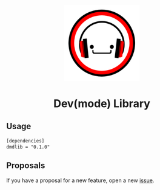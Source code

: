 <div align="center">
    <img width=200 src="assets/logo.png"/>
    <h1>Dev(mode) Library</h1>
</div>

## Usage

```
[dependencies]
dmdlib = "0.1.0"
```

## Proposals

If you have a proposal for a new feature, open a new [issue](https://github.com/edfloreshz/devmode/issues).
